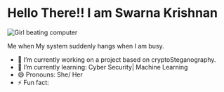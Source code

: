<meta charset="UTF-8">
<h1><b>Hello There!! I am Swarna Krishnan</b></h1>
<img src="https://tenor.com/view/brooklyn99-rosa-computer-angry-no-gif-11299693" alt="Girl beating computer">
<p> Me when My system suddenly hangs when I am busy.</p>
<ul>
  <li> 🔭 I’m currently working on a project based on cryptoSteganography.</li>
  <li>🌱 I’m currently learning: Cyber Security| Machine Learning</li>
  <li>😄 Pronouns: She/ Her</li>
  <li>⚡ Fun fact:</li>
</ul>



